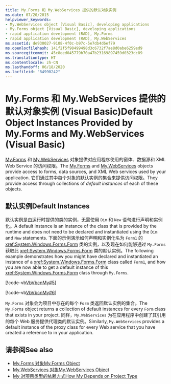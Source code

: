 ```yaml
---
title: My.Forms 和 My.WebServices 提供的默认对象实例
ms.date: 07/20/2015
helpviewer_keywords:
- My.WebServices object [Visual Basic], developing applications
- My.Forms object [Visual Basic], developing applications
- rapid application development (RAD), My.Forms
- rapid application development (RAD), My.WebServices
ms.assetid: de930027-9108-4f0c-b97c-5e7db4d6ef79
ms.openlocfilehash: 141f2f5f98499498d3c6732f7ae8d0abe6259ed9
ms.sourcegitcommit: 45c8eed045779b70a47b23169897459d0323dc89
ms.translationtype: HT
ms.contentlocale: zh-CN
ms.lasthandoff: 06/18/2020
ms.locfileid: "84990242"
---
```

# <a name="default-object-instances-provided-by-myforms-and-mywebservices-visual-basic"></a><span data-ttu-id="cabde-102">My.Forms 和 My.WebServices 提供的默认对象实例 (Visual Basic)</span><span class="sxs-lookup"><span data-stu-id="cabde-102">Default Object Instances Provided by My.Forms and My.WebServices (Visual Basic)</span></span>

<span data-ttu-id="cabde-103">[My.Forms](../../language-reference/objects/my-forms-object.md) 和 [My.WebServices](../../language-reference/objects/my-webservices-object.md) 对象提供对应用程序使用的窗体、数据源和 XML Web Service 的访问权限。</span><span class="sxs-lookup"><span data-stu-id="cabde-103">The [My.Forms](../../language-reference/objects/my-forms-object.md) and [My.WebServices](../../language-reference/objects/my-webservices-object.md) objects provide access to forms, data sources, and XML Web services used by your application.</span></span> <span data-ttu-id="cabde-104">它们通过其中每个对象的默认实例的集合来提供访问权限。</span><span class="sxs-lookup"><span data-stu-id="cabde-104">They provide access through collections of *default instances* of each of these objects.</span></span>  
  
## <a name="default-instances"></a><span data-ttu-id="cabde-105">默认实例</span><span class="sxs-lookup"><span data-stu-id="cabde-105">Default Instances</span></span>  

 <span data-ttu-id="cabde-106">默认实例是由运行时提供的类的实例，无需使用 `Dim` 和 `New` 语句进行声明和实例化。</span><span class="sxs-lookup"><span data-stu-id="cabde-106">A default instance is an instance of the class that is provided by the runtime and does not need to be declared and instantiated using the `Dim` and `New` statements.</span></span> <span data-ttu-id="cabde-107">下面的示例演示如何声明和实例化名为 `Form1` 的 <xref:System.Windows.Forms.Form> 类的实例，以及现在如何能够通过 `My.Forms` 获取此 <xref:System.Windows.Forms.Form> 类的默认实例。</span><span class="sxs-lookup"><span data-stu-id="cabde-107">The following example demonstrates how you might have declared and instantiated an instance of a <xref:System.Windows.Forms.Form> class called `Form1`, and how you are now able to get a default instance of this <xref:System.Windows.Forms.Form> class through `My.Forms`.</span></span>  
  
 [!code-vb[VbVbcnMy#5](~/samples/snippets/visualbasic/VS_Snippets_VBCSharp/VbVbcnMy/VB/Class1.vb#5)]  
  
 [!code-vb[VbVbcnMy#6](~/samples/snippets/visualbasic/VS_Snippets_VBCSharp/VbVbcnMy/VB/Class1.vb#6)]  
  
 <span data-ttu-id="cabde-108">`My.Forms` 对象会为项目中存在的每个 `Form` 类返回默认实例的集合。</span><span class="sxs-lookup"><span data-stu-id="cabde-108">The `My.Forms` object returns a collection of default instances for every `Form` class that exists in your project.</span></span> <span data-ttu-id="cabde-109">同样，`My.WebServices` 为在应用程序中创建了其引用的每个 Web 服务提供代理类的默认实例。</span><span class="sxs-lookup"><span data-stu-id="cabde-109">Similarly, `My.WebServices` provides a default instance of the proxy class for every Web service that you have created a reference to in your application.</span></span>  
  
## <a name="see-also"></a><span data-ttu-id="cabde-110">请参阅</span><span class="sxs-lookup"><span data-stu-id="cabde-110">See also</span></span>

- [<span data-ttu-id="cabde-111">My.Forms 对象</span><span class="sxs-lookup"><span data-stu-id="cabde-111">My.Forms Object</span></span>](../../language-reference/objects/my-forms-object.md)
- [<span data-ttu-id="cabde-112">My.WebServices 对象</span><span class="sxs-lookup"><span data-stu-id="cabde-112">My.WebServices Object</span></span>](../../language-reference/objects/my-webservices-object.md)
- [<span data-ttu-id="cabde-113">My 对项目类型的依赖方式</span><span class="sxs-lookup"><span data-stu-id="cabde-113">How My Depends on Project Type</span></span>](how-my-depends-on-project-type.md)
